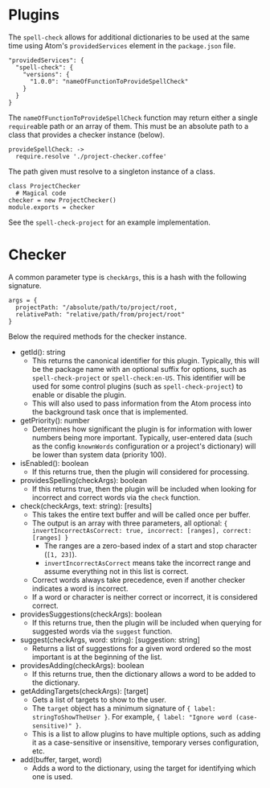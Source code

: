 # Plugins

The `spell-check` allows for additional dictionaries to be used at the same time using Atom's `providedServices` element in the `package.json` file.

    "providedServices": {
      "spell-check": {
        "versions": {
          "1.0.0": "nameOfFunctionToProvideSpellCheck"
        }
      }
    }

The `nameOfFunctionToProvideSpellCheck` function may return either a single `require`able path or an array of them. This must be an absolute path to a class that provides a checker instance (below).

    provideSpellCheck: ->
      require.resolve './project-checker.coffee'

The path given must resolve to a singleton instance of a class.

    class ProjectChecker
      # Magical code
    checker = new ProjectChecker()
    module.exports = checker

See the `spell-check-project` for an example implementation.

# Checker

A common parameter type is `checkArgs`, this is a hash with the following signature.

    args = {
      projectPath: "/absolute/path/to/project/root,
      relativePath: "relative/path/from/project/root"
    }

Below the required methods for the checker instance.

* getId(): string
    * This returns the canonical identifier for this plugin. Typically, this will be the package name with an optional suffix for options, such as `spell-check-project` or `spell-check:en-US`. This identifier will be used for some control plugins (such as `spell-check-project`) to enable or disable the plugin.
     * This will also used to pass information from the Atom process into the background task once that is implemented.
* getPriority(): number
    * Determines how significant the plugin is for information with lower numbers being more important. Typically, user-entered data (such as the config `knownWords` configuration or a project's dictionary) will be lower than system data (priority 100).
* isEnabled(): boolean
    * If this returns true, then the plugin will considered for processing.
* providesSpelling(checkArgs): boolean
    * If this returns true, then the plugin will be included when looking for incorrect and correct words via the `check` function.
* check(checkArgs, text: string): [results]
    * This takes the entire text buffer and will be called once per buffer.
    * The output is an array with three parameters, all optional: `{ invertIncorrectAsCorrect: true, incorrect: [ranges], correct: [ranges] }`
        * The ranges are a zero-based index of a start and stop character (`[1, 23]`).
        * `invertIncorrectAsCorrect` means take the incorrect range and assume everything not in this list is correct.
    * Correct words always take precedence, even if another checker indicates a word is incorrect.
    * If a word or character is neither correct or incorrect, it is considered correct.
* providesSuggestions(checkArgs): boolean
    * If this returns true, then the plugin will be included when querying for suggested words via the `suggest` function.
* suggest(checkArgs, word: string): [suggestion: string]
    * Returns a list of suggestions for a given word ordered so the most important is at the beginning of the list.
* providesAdding(checkArgs): boolean
    * If this returns true, then the dictionary allows a word to be added to the dictionary.
* getAddingTargets(checkArgs): [target]
    * Gets a list of targets to show to the user.
    * The `target` object has a minimum signature of `{ label: stringToShowTheUser }`. For example, `{ label: "Ignore word (case-sensitive)" }`.
    * This is a list to allow plugins to have multiple options, such as adding it as a case-sensitive or insensitive, temporary verses configuration, etc.
* add(buffer, target, word)
    * Adds a word to the dictionary, using the target for identifying which one is used.
